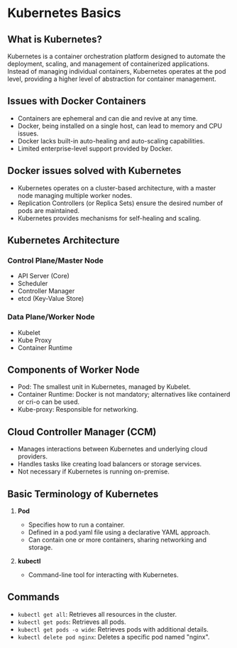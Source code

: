 # Kubernetes Basics

## What is Kubernetes?
Kubernetes is a container orchestration platform designed to automate the deployment, scaling, and management of containerized applications. Instead of managing individual containers, Kubernetes operates at the pod level, providing a higher level of abstraction for container management.

## Issues with Docker Containers
- Containers are ephemeral and can die and revive at any time.
- Docker, being installed on a single host, can lead to memory and CPU issues.
- Docker lacks built-in auto-healing and auto-scaling capabilities.
- Limited enterprise-level support provided by Docker.

## Docker issues solved with Kubernetes
- Kubernetes operates on a cluster-based architecture, with a master node managing multiple worker nodes.
- Replication Controllers (or Replica Sets) ensure the desired number of pods are maintained.
- Kubernetes provides mechanisms for self-healing and scaling.

## Kubernetes Architecture
### Control Plane/Master Node
- API Server (Core)
- Scheduler
- Controller Manager
- etcd (Key-Value Store)

### Data Plane/Worker Node
- Kubelet
- Kube Proxy
- Container Runtime

## Components of Worker Node
- Pod: The smallest unit in Kubernetes, managed by Kubelet.
- Container Runtime: Docker is not mandatory; alternatives like containerd or cri-o can be used.
- Kube-proxy: Responsible for networking.

## Cloud Controller Manager (CCM)
- Manages interactions between Kubernetes and underlying cloud providers.
- Handles tasks like creating load balancers or storage services.
- Not necessary if Kubernetes is running on-premise.

## Basic Terminology of Kubernetes
1. **Pod**
   - Specifies how to run a container.
   - Defined in a pod.yaml file using a declarative YAML approach.
   - Can contain one or more containers, sharing networking and storage.
   
2. **kubectl**
   - Command-line tool for interacting with Kubernetes.

## Commands
- `kubectl get all`: Retrieves all resources in the cluster.
- `kubectl get pods`: Retrieves all pods.
- `kubectl get pods -o wide`: Retrieves pods with additional details.
- `kubectl delete pod nginx`: Deletes a specific pod named "nginx".

